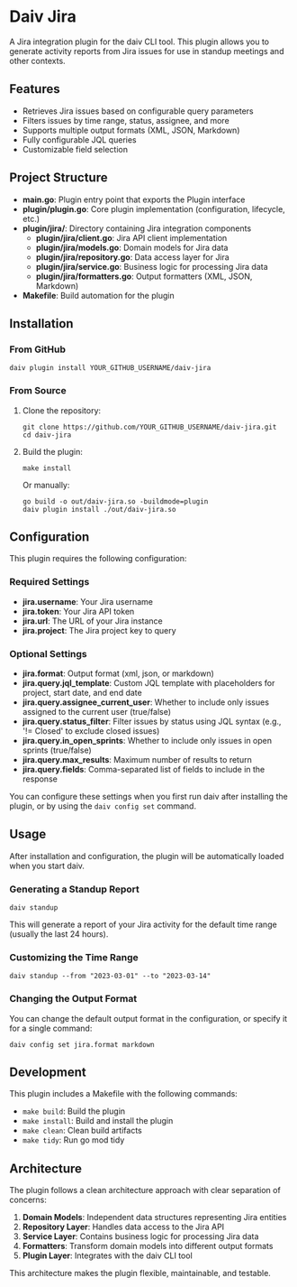 # Daiv Jira

A Jira integration plugin for the daiv CLI tool. This plugin allows you to generate activity reports from Jira issues for use in standup meetings and other contexts.

## Features

- Retrieves Jira issues based on configurable query parameters
- Filters issues by time range, status, assignee, and more
- Supports multiple output formats (XML, JSON, Markdown)
- Fully configurable JQL queries
- Customizable field selection

## Project Structure

- **main.go**: Plugin entry point that exports the Plugin interface
- **plugin/plugin.go**: Core plugin implementation (configuration, lifecycle, etc.)
- **plugin/jira/**: Directory containing Jira integration components
  - **plugin/jira/client.go**: Jira API client implementation
  - **plugin/jira/models.go**: Domain models for Jira data
  - **plugin/jira/repository.go**: Data access layer for Jira
  - **plugin/jira/service.go**: Business logic for processing Jira data
  - **plugin/jira/formatters.go**: Output formatters (XML, JSON, Markdown)
- **Makefile**: Build automation for the plugin

## Installation

### From GitHub

```
daiv plugin install YOUR_GITHUB_USERNAME/daiv-jira
```

### From Source

1. Clone the repository:
   ```
   git clone https://github.com/YOUR_GITHUB_USERNAME/daiv-jira.git
   cd daiv-jira
   ```

2. Build the plugin:
   ```
   make install
   ```
   
   Or manually:
   ```
   go build -o out/daiv-jira.so -buildmode=plugin
   daiv plugin install ./out/daiv-jira.so
   ```

## Configuration

This plugin requires the following configuration:

### Required Settings

- **jira.username**: Your Jira username
- **jira.token**: Your Jira API token
- **jira.url**: The URL of your Jira instance
- **jira.project**: The Jira project key to query

### Optional Settings

- **jira.format**: Output format (xml, json, or markdown)
- **jira.query.jql_template**: Custom JQL template with placeholders for project, start date, and end date
- **jira.query.assignee_current_user**: Whether to include only issues assigned to the current user (true/false)
- **jira.query.status_filter**: Filter issues by status using JQL syntax (e.g., '!= Closed' to exclude closed issues)
- **jira.query.in_open_sprints**: Whether to include only issues in open sprints (true/false)
- **jira.query.max_results**: Maximum number of results to return
- **jira.query.fields**: Comma-separated list of fields to include in the response

You can configure these settings when you first run daiv after installing the plugin, or by using the `daiv config set` command.

## Usage

After installation and configuration, the plugin will be automatically loaded when you start daiv.

### Generating a Standup Report

```
daiv standup
```

This will generate a report of your Jira activity for the default time range (usually the last 24 hours).

### Customizing the Time Range

```
daiv standup --from "2023-03-01" --to "2023-03-14"
```

### Changing the Output Format

You can change the default output format in the configuration, or specify it for a single command:

```
daiv config set jira.format markdown
```

## Development

This plugin includes a Makefile with the following commands:

- `make build`: Build the plugin
- `make install`: Build and install the plugin
- `make clean`: Clean build artifacts
- `make tidy`: Run go mod tidy

## Architecture

The plugin follows a clean architecture approach with clear separation of concerns:

1. **Domain Models**: Independent data structures representing Jira entities
2. **Repository Layer**: Handles data access to the Jira API
3. **Service Layer**: Contains business logic for processing Jira data
4. **Formatters**: Transform domain models into different output formats
5. **Plugin Layer**: Integrates with the daiv CLI tool

This architecture makes the plugin flexible, maintainable, and testable.

